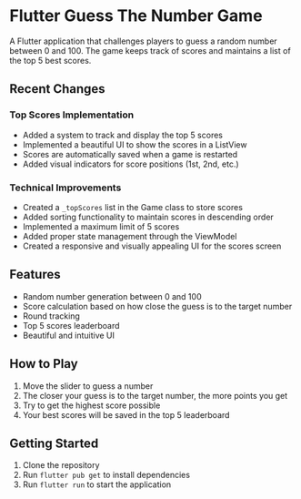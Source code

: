 # Flutter Guess The Number Game

A Flutter application that challenges players to guess a random number between 0 and 100. The game keeps track of scores and maintains a list of the top 5 best scores.

## Recent Changes

### Top Scores Implementation
- Added a system to track and display the top 5 scores
- Implemented a beautiful UI to show the scores in a ListView
- Scores are automatically saved when a game is restarted
- Added visual indicators for score positions (1st, 2nd, etc.)

### Technical Improvements
- Created a `_topScores` list in the Game class to store scores
- Added sorting functionality to maintain scores in descending order
- Implemented a maximum limit of 5 scores
- Added proper state management through the ViewModel
- Created a responsive and visually appealing UI for the scores screen

## Features
- Random number generation between 0 and 100
- Score calculation based on how close the guess is to the target number
- Round tracking
- Top 5 scores leaderboard
- Beautiful and intuitive UI

## How to Play
1. Move the slider to guess a number
2. The closer your guess is to the target number, the more points you get
3. Try to get the highest score possible
4. Your best scores will be saved in the top 5 leaderboard

## Getting Started
1. Clone the repository
2. Run `flutter pub get` to install dependencies
3. Run `flutter run` to start the application
